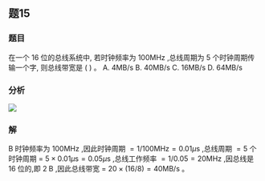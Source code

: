 
## 题15
### 题目
在一个 16 位的总线系统中, 若时钟频率为 ${100}\mathrm{{MHz}}$ ,总线周期为 5 个时钟周期传输一个字, 则总线带宽是 ( ) 。
A. $4\mathrm{{MB}}/\mathrm{s}$ B. ${40}\mathrm{{MB}}/\mathrm{s}$ C. ${16}\mathrm{{MB}}/\mathrm{s}$ D. ${64}\mathrm{{MB}}/\mathrm{s}$
### 分析
![](https://img.hwenyi.tech/202408160924115.webp)
### 解
B
时钟频率为 ${100}\mathrm{{MHz}}$ ,因此时钟周期 $= 1/{100}\mathrm{{MHz}} = {0.01\mu }\mathrm{s}$ ,总线周期 $= 5$ 个时钟周期 $=$ $5 \times  {0.01\mu }\mathrm{s} = {0.05\mu }\mathrm{s}$ ,总线工作频率 $= 1/{0.05} = {20}\mathrm{{MHz}}$ ,因总线是 16 位的,即 $2\mathrm{\;B}$ ,因此总线带宽 $=$ ${20} \times  ( {{16}/8})  = {40}\mathrm{{MB}}/\mathrm{s}$ 。